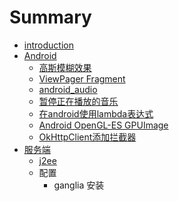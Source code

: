 # Summary

* [introduction](README.md)
* [Android](chapter1.md)
   * [高斯模糊效果](gao_si_mo_hu_xiao_guo.md)
   * [ViewPager Fragment](viewpager_fragment.md)
   * [android_audio](androidaudio.md)
   * [暂停正在播放的音乐](qi_ta.md)
   * [在android使用lambda表达式](zai_android_shi_yong_lambda_biao_da_shi.md)
   * [Android OpenGL-ES GPUImage](android_opengl-es_gpuimage.md)
   * [OkHttpClient添加拦截器](okhttpclienttian_jia_lan_jie_qi.md)
* [服务端](java.md)
   * [j2ee](j2ee.md)
   * 配置
       * ganglia 安装

